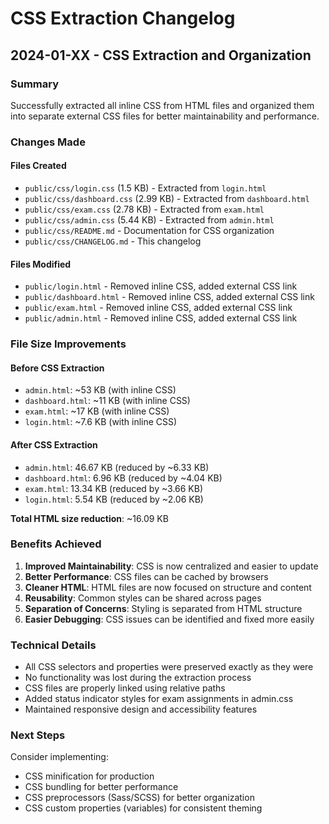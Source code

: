 # CSS Extraction Changelog

## 2024-01-XX - CSS Extraction and Organization

### Summary
Successfully extracted all inline CSS from HTML files and organized them into separate external CSS files for better maintainability and performance.

### Changes Made

#### Files Created
- `public/css/login.css` (1.5 KB) - Extracted from `login.html`
- `public/css/dashboard.css` (2.99 KB) - Extracted from `dashboard.html`
- `public/css/exam.css` (2.78 KB) - Extracted from `exam.html`
- `public/css/admin.css` (5.44 KB) - Extracted from `admin.html`
- `public/css/README.md` - Documentation for CSS organization
- `public/css/CHANGELOG.md` - This changelog

#### Files Modified
- `public/login.html` - Removed inline CSS, added external CSS link
- `public/dashboard.html` - Removed inline CSS, added external CSS link
- `public/exam.html` - Removed inline CSS, added external CSS link
- `public/admin.html` - Removed inline CSS, added external CSS link

### File Size Improvements

#### Before CSS Extraction
- `admin.html`: ~53 KB (with inline CSS)
- `dashboard.html`: ~11 KB (with inline CSS)
- `exam.html`: ~17 KB (with inline CSS)
- `login.html`: ~7.6 KB (with inline CSS)

#### After CSS Extraction
- `admin.html`: 46.67 KB (reduced by ~6.33 KB)
- `dashboard.html`: 6.96 KB (reduced by ~4.04 KB)
- `exam.html`: 13.34 KB (reduced by ~3.66 KB)
- `login.html`: 5.54 KB (reduced by ~2.06 KB)

**Total HTML size reduction**: ~16.09 KB

### Benefits Achieved

1. **Improved Maintainability**: CSS is now centralized and easier to update
2. **Better Performance**: CSS files can be cached by browsers
3. **Cleaner HTML**: HTML files are now focused on structure and content
4. **Reusability**: Common styles can be shared across pages
5. **Separation of Concerns**: Styling is separated from HTML structure
6. **Easier Debugging**: CSS issues can be identified and fixed more easily

### Technical Details

- All CSS selectors and properties were preserved exactly as they were
- No functionality was lost during the extraction process
- CSS files are properly linked using relative paths
- Added status indicator styles for exam assignments in admin.css
- Maintained responsive design and accessibility features

### Next Steps

Consider implementing:
- CSS minification for production
- CSS bundling for better performance
- CSS preprocessors (Sass/SCSS) for better organization
- CSS custom properties (variables) for consistent theming 